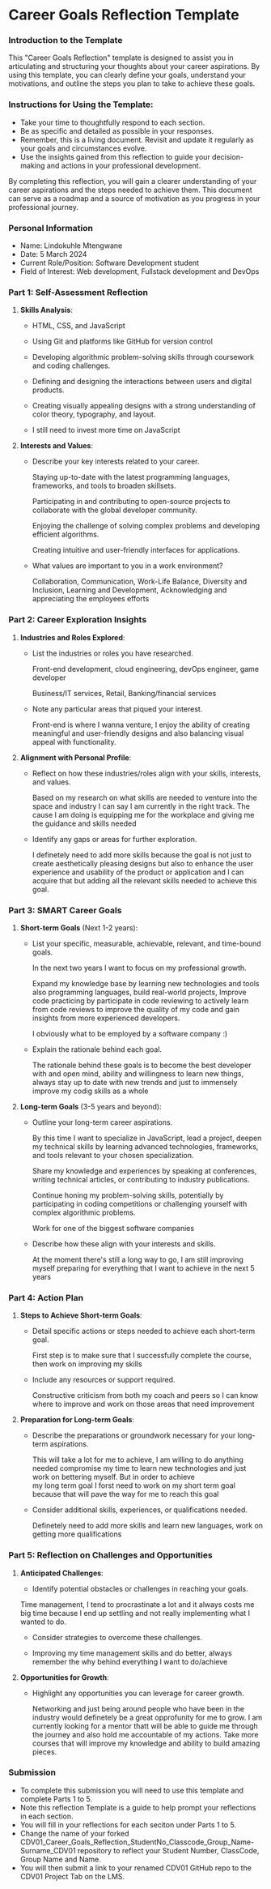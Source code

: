 
# Career Goals Reflection Template

### Introduction to the Template

This "Career Goals Reflection" template is designed to assist you in articulating and structuring your thoughts about your career aspirations. By using this template, you can clearly define your goals, understand your motivations, and outline the steps you plan to take to achieve these goals.

### Instructions for Using the Template:

- Take your time to thoughtfully respond to each section.
- Be as specific and detailed as possible in your responses.
- Remember, this is a living document. Revisit and update it regularly as your goals and circumstances evolve.
- Use the insights gained from this reflection to guide your decision-making and actions in your professional development.

By completing this reflection, you will gain a clearer understanding of your career aspirations and the steps needed to achieve them. This document can serve as a roadmap and a source of motivation as you progress in your professional journey.

### Personal Information

- Name: Lindokuhle Mtengwane
- Date: 5 March 2024
- Current Role/Position: Software Development student
- Field of Interest: Web development, Fullstack development and DevOps

### Part 1: Self-Assessment Reflection

1. **Skills Analysis**:
    
      - HTML, CSS, and JavaScript
      
      - Using Git and platforms like GitHub for version control
      
      - Developing algorithmic problem-solving skills through coursework and coding challenges.
      
      - Defining and designing the interactions between users and digital products.
      
      - Creating visually appealing designs with a strong understanding of color theory, typography, and layout.

      
    - I still need to invest more time on JavaScript
      
 1. **Interests and Values**:
    
    - Describe your key interests related to your career.
   
      
      Staying up-to-date with the latest programming languages, frameworks, and tools to broaden skillsets.
      
      Participating in and contributing to open-source projects to collaborate with the global developer community.
      
      Enjoying the challenge of solving complex problems and developing efficient algorithms.
      
      Creating intuitive and user-friendly interfaces for applications.

      
      
    - What values are important to you in a work environment?
      
      Collaboration, Communication, Work-Life Balance, Diversity and Inclusion, Learning and Development, Acknowledging and appreciating the employees efforts
     

### Part 2: Career Exploration Insights

1. **Industries and Roles Explored**:
    
    - List the industries or roles you have researched.
  
      
      Front-end development, cloud engineering, devOps engineer, game developer
      
      Business/IT services, Retail, Banking/financial services 
      
    - Note any particular areas that piqued your interest.
  
      
      Front-end is where I wanna venture, I enjoy the ability of creating meaningful and user-friendly designs and also balancing visual appeal with functionality.
      
2. **Alignment with Personal Profile**:
    
    - Reflect on how these industries/roles align with your skills, interests, and values.
  
      
      Based on my research on what skills are needed to venture into the space and industry I can say I am currently in the right track. The cause I am doing is equipping me for the 
      workplace and giving me the guidance and skills needed
      
    - Identify any gaps or areas for further exploration.
  
      
      I definetely need to add more skills because the goal is not just to create aesthetically pleasing designs but also to enhance the user experience and usability of the product or 
      application and I can acquire that but adding all the relevant skills needed to achieve this goal.

### Part 3: SMART Career Goals

1. **Short-term Goals** (Next 1-2 years):
    
    - List your specific, measurable, achievable, relevant, and time-bound goals.
  
      
      In the next two years I want to focus on my professional growth.
      
      Expand my knowledge base by learning new technologies and tools also programming languages, build real-world projects, Improve code practicing by participate in code reviewing to 
      actively learn from code reviews to improve the quality of my code and gain insights from more experienced developers.
      
      I obviously what to be employed by a software company :)
      
    - Explain the rationale behind each goal.
  
      
      The rationale behind these goals is to become the best developer with and open mind, ability and willingness to learn new things, always stay up to date with new trends and just 
      to immensely improve my codig skills as a whole
      
2. **Long-term Goals** (3-5 years and beyond):
    
    - Outline your long-term career aspirations.
  
      
      By this time I want to specialize in JavaScript, lead a project, deepen my technical skills by learning advanced technologies, frameworks, and tools relevant to your chosen 
      specialization.
      
      Share my knowledge and experiences by speaking at conferences, writing technical articles, or contributing to industry publications.
      
      Continue honing my problem-solving skills, potentially by participating in coding competitions or challenging yourself with complex algorithmic problems.
      
      Work for one of the biggest software companies 
      
    - Describe how these align with your interests and skills.
  
      
      At the moment there's still a long way to go, I am still improving myself preparing for everything that I want to achieve in the next 5 years
      

### Part 4: Action Plan

1. **Steps to Achieve Short-term Goals**:
    
    - Detail specific actions or steps needed to achieve each short-term goal.
  
      
      First step is to make sure that I successfully complete the course, then work on improving my skills

    - Include any resources or support required.
  
      
      Constructive criticism from both my coach and peers so I can know where to improve and work on those areas that need improvement
      
3. **Preparation for Long-term Goals**:
    
    - Describe the preparations or groundwork necessary for your long-term aspirations.
  
      
      This will take a lot for me to achieve, I am willing to do anything needed compromise my time to learn new technologies and just work on bettering myself. But in order to achieve  
      my long term goal I forst need to work on my short term goal because that will pave the way for me to reach this goal
      
    - Consider additional skills, experiences, or qualifications needed.
  
      Definetely need to add more skills and learn new languages, work on getting more qualifications 

### Part 5: Reflection on Challenges and Opportunities

1. **Anticipated Challenges**:
    
    - Identify potential obstacles or challenges in reaching your goals.
  
      
     Time management, I tend to procrastinate a lot and it always costs me big time because I end up settling and not really implementing what I wanted to do.
 
      
    - Consider strategies to overcome these challenges.
  
    - Improving my time management skills and do better, always remember the why behind everything I want to do/achieve


      
2. **Opportunities for Growth**:
    
    - Highlight any opportunities you can leverage for career growth.
  
      
      Networking and just being around people who have been in the industry would definetely be a great opprofunity for me to grow. I am currently looking for a mentor thatt will be 
      able to guide me through the journey and also hold me accountable of my actions. Take more courses that will improve my knowledge and ability to build amazing pieces.
      


### Submission

- To complete this submission you will need to use this template and complete Parts 1 to 5.
- Note this reflection Template is a guide to help prompt your reflections in each section.
- You will fill in your reflections for each seciton under Parts 1 to 5.
- Change the name of your forked CDV01_Career_Goals_Reflection_StudentNo_Classcode_Group_Name-Surname_CDV01 repository to reflect your Student Number, ClassCode, Group Name and Name.
- You will then submit a link to your renamed CDV01 GitHub repo to the CDV01 Project Tab on the LMS.


